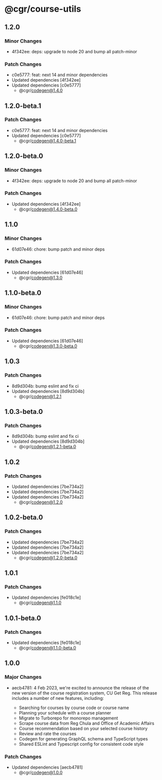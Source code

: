 # @cgr/course-utils

## 1.2.0

### Minor Changes

- 4f342ee: deps: upgrade to node 20 and bump all patch-minor

### Patch Changes

- c0e5777: feat: next 14 and minor dependencies
- Updated dependencies [4f342ee]
- Updated dependencies [c0e5777]
  - @cgr/codegen@1.4.0

## 1.2.0-beta.1

### Patch Changes

- c0e5777: feat: next 14 and minor dependencies
- Updated dependencies [c0e5777]
  - @cgr/codegen@1.4.0-beta.1

## 1.2.0-beta.0

### Minor Changes

- 4f342ee: deps: upgrade to node 20 and bump all patch-minor

### Patch Changes

- Updated dependencies [4f342ee]
  - @cgr/codegen@1.4.0-beta.0

## 1.1.0

### Minor Changes

- 61d07e46: chore: bump patch and minor deps

### Patch Changes

- Updated dependencies [61d07e46]
  - @cgr/codegen@1.3.0

## 1.1.0-beta.0

### Minor Changes

- 61d07e46: chore: bump patch and minor deps

### Patch Changes

- Updated dependencies [61d07e46]
  - @cgr/codegen@1.3.0-beta.0

## 1.0.3

### Patch Changes

- 8d9d304b: bump eslint and fix ci
- Updated dependencies [8d9d304b]
  - @cgr/codegen@1.2.1

## 1.0.3-beta.0

### Patch Changes

- 8d9d304b: bump eslint and fix ci
- Updated dependencies [8d9d304b]
  - @cgr/codegen@1.2.1-beta.0

## 1.0.2

### Patch Changes

- Updated dependencies [7be734a2]
- Updated dependencies [7be734a2]
- Updated dependencies [7be734a2]
  - @cgr/codegen@1.2.0

## 1.0.2-beta.0

### Patch Changes

- Updated dependencies [7be734a2]
- Updated dependencies [7be734a2]
- Updated dependencies [7be734a2]
  - @cgr/codegen@1.2.0-beta.0

## 1.0.1

### Patch Changes

- Updated dependencies [fe018c1e]
  - @cgr/codegen@1.1.0

## 1.0.1-beta.0

### Patch Changes

- Updated dependencies [fe018c1e]
  - @cgr/codegen@1.1.0-beta.0

## 1.0.0

### Major Changes

- aecb4781: 4 Feb 2023, we're excited to announce the release of the new version of the course registration system, CU Get Reg. This release includes a number of new features, including:

  - Searching for courses by course code or course name
  - Planning your schedule with a course planner
  - Migrate to Turborepo for monorepo management
  - Scrape course data from Reg Chula and Office of Academic Affairs
  - Course recommendation based on your selected course history
  - Review and rate the courses
  - Codegen for generating GraphQL schema and TypeScript types
  - Shared ESLint and Typescript config for consistent code style

### Patch Changes

- Updated dependencies [aecb4781]
  - @cgr/codegen@1.0.0
